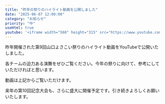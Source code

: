 ```yaml
---
title: "昨年の祭りのハイライト動画を公開しました"
date: "2025-06-07 12:00:00"
category: "お知らせ"
priority: "中"
useHtml: true
youtube: '<iframe width="560" height="315" src="https://www.youtube.com/embed/dQw4w9WgXcQ" frameborder="0" allow="accelerometer; autoplay; clipboard-write; encrypted-media; gyroscope; picture-in-picture" allowfullscreen></iframe>'
---
```


昨年開催された第9回山口よさこい祭りのハイライト動画をYouTubeで公開いたしました。

各チームの迫力ある演舞をぜひご覧ください。今年の祭りに向けて、参考にしていただければと思います。

動画は上記からご覧いただけます。

来年の第10回記念大会も、さらに盛大に開催予定です。引き続きよろしくお願いいたします。 